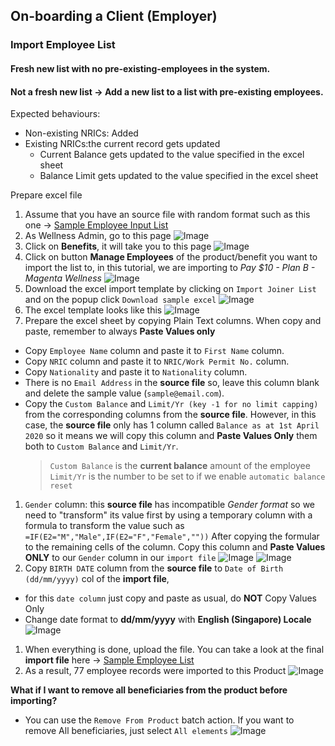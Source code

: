 ## On-boarding a Client (Employer)
### Import Employee List

#### Fresh new list with no pre-existing-employees in the system.

#### Not a fresh new list -> Add a new list to a list with pre-existing employees.
Expected behaviours:
- Non-existing NRICs: Added
- Existing NRICs:the current record gets updated
  - Current Balance gets updated to the value specified in the excel sheet
  - Balance Limit gets updated to the value specified in the excel sheet

Prepare excel file


1. Assume that you have an source file with random format such as this one -> [Sample Employee Input List](assets/sample-mrbean-existing-list-update_input.xls) 
1. As Wellness Admin, go to this page ![Image](assets/employee-import/002.png)
1. Click on **Benefits**, it will take you to this page ![Image](assets/employee-import/003.png)
1. Click on button **Manage Employees** of the product/benefit you want to import the list to, in this tutorial, we are importing to _Pay $10 - Plan B - Magenta Wellness_   ![Image](assets/employee-import/004.png)
1. Download the excel import template by clicking on `Import Joiner List` and on the popup click `Download sample excel` ![Image](assets/employee-import/005.png)
1. The excel template looks like this ![Image](assets/employee-import/006.png)
1. Prepare the excel sheet by copying Plain Text columns. When copy and paste, remember to always **Paste Values only**
  - Copy `Employee Name` column and paste it to `First Name` column.
  - Copy `NRIC` column and paste it to `NRIC/Work Permit No.` column.
  - Copy `Nationality` and paste it to `Nationality` column.
  - There is no `Email Address` in the **source file** so, leave this column blank and delete the sample value (`sample@email.com`).
  - Copy the `Custom Balance` and `Limit/Yr (key -1 for no limit capping)` from the corresponding columns from the **source file**. However, in this case, the **source file** only has 1 column called `Balance as at 1st April 2020` so it means we will copy this column and **Paste Values Only** them both to `Custom Balance` and `Limit/Yr`.
    > `Custom Balance` is the **current balance** amount of the employee
    > `Limit/Yr` is the number to be set to if we enable `automatic balance reset`
1. `Gender` column: this **source file** has incompatible _Gender format_ so we need to "transform" its value first by using a temporary column with a formula to transform the value such as `=IF(E2="M","Male",IF(E2="F","Female",""))` After copying the formular to the remaining cells of the column. Copy this column and **Paste Values ONLY** to our `Gender` column in our `import file` ![Image](assets/employee-import/007.png)  ![Image](assets/employee-import/008.png)
1. Copy `BIRTH DATE` column from the **source file** to `Date of Birth (dd/mm/yyyy)` col of the **import file**, 
  - for this `date column` just copy and paste as usual, do **NOT** Copy Values Only
  - Change date format to **dd/mm/yyyy** with **English (Singapore) Locale**   ![Image](assets/employee-import/009.png)
1. When everything is done, upload the file. You can take a look at the final **import file** here -> [Sample Employee List](assets/sample-mrbean-existing-list-update.xls) 
1. As a result, 77 employee records were imported to this Product ![Image](assets/employee-import/010.png)


**What if I want to remove all beneficiaries from the product before importing?**
- You can use the `Remove From Product` batch action. If you want to remove All beneficiaries, just select `All elements` ![Image](assets/employee-import/011.png)
